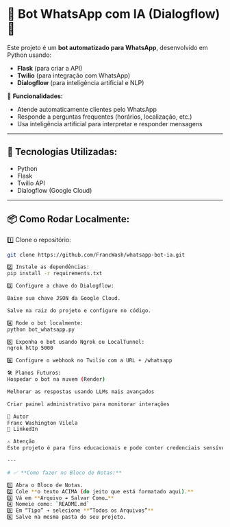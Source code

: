 # 🤖 Bot WhatsApp com IA (Dialogflow) 🚀

Este projeto é um **bot automatizado para WhatsApp**, desenvolvido em Python usando:

- **Flask** (para criar a API)
- **Twilio** (para integração com WhatsApp)
- **Dialogflow** (para inteligência artificial e NLP)

💬 **Funcionalidades:**

- Atende automaticamente clientes pelo WhatsApp
- Responde a perguntas frequentes (horários, localização, etc.)
- Usa inteligência artificial para interpretar e responder mensagens

---

## 🚀 Tecnologias Utilizadas:

- Python
- Flask
- Twilio API
- Dialogflow (Google Cloud)

---

## 📦 Como Rodar Localmente:

1️⃣ Clone o repositório:

```bash
git clone https://github.com/FrancWash/whatsapp-bot-ia.git

2️⃣ Instale as dependências:
pip install -r requirements.txt

3️⃣ Configure a chave do Dialogflow:

Baixe sua chave JSON da Google Cloud.

Salve na raiz do projeto e configure no código.

4️⃣ Rode o bot localmente:
python bot_whatsapp.py

5️⃣ Exponha o bot usando Ngrok ou LocalTunnel:
ngrok http 5000

6️⃣ Configure o webhook no Twilio com a URL + /whatsapp

🛠️ Planos Futuros:
Hospedar o bot na nuvem (Render)

Melhorar as respostas usando LLMs mais avançados

Criar painel administrativo para monitorar interações

🙌 Autor
Franc Washington Vilela
🔗 LinkedIn

⚠️ Atenção
Este projeto é para fins educacionais e pode conter credenciais sensíveis. Use com cautela em produção.

---

# ✅ **Como fazer no Bloco de Notas:**

1️⃣ Abra o Bloco de Notas.  
2️⃣ Cole **o texto ACIMA (do jeito que está formatado aqui).**  
3️⃣ Vá em **Arquivo ➔ Salvar Como…**  
4️⃣ Nomeie como: `README.md`  
5️⃣ Em “Tipo” ➔ selecione **“Todos os Arquivos”**  
6️⃣ Salve na mesma pasta do seu projeto.
